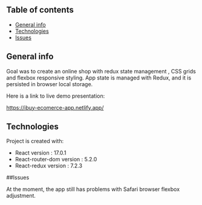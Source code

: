 ## Table of contents
* [General info](#general-info)
* [Technologies](#technologies)
* [Issues](#Issues)



## General info

Goal was to create an online shop with redux state management , CSS grids and flexbox responsive styling.
App state is managed with Redux, and it is persisted in browser local storage.


Here is a link to live demo presentation: 

https://ibuy-ecomerce-app.netlify.app/

## Technologies
Project is created with:
* React version : 17.0.1
* React-router-dom version : 5.2.0
* React-redux version : 7.2.3

##Issues

At the moment, the app still has problems with Safari browser flexbox adjustment.

